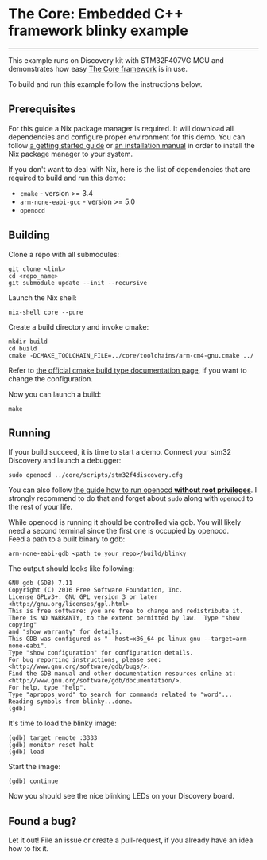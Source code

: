 # The Core: Embedded C++ framework blinky example
****

This example runs on Discovery kit with STM32F407VG MCU and
demonstrates how easy [The Core framework](link) is in use.

To build and run this example follow the instructions below.

## Prerequisites

For this guide a Nix package manager is required. It will download all dependencies and configure proper environment for this demo. You can follow [a getting started guide](https://www.domenkozar.com/2014/01/02/getting-started-with-nix-package-manager/)
or [an installation manual](https://nixos.org/nixos/manual/index.html#ch-installation)
in order to install the Nix package manager to your system.

If you don't want to deal with Nix, here is the list of dependencies
that are required to build and run this demo:
 - `cmake` - version >= 3.4
 - `arm-none-eabi-gcc` - version >= 5.0
 - `openocd`

## Building

Clone a repo with all submodules:
```
git clone <link>
cd <repo_name>
git submodule update --init --recursive
```

Launch the Nix shell:
```
nix-shell core --pure
```

Create a build directory and invoke cmake:
```
mkdir build
cd build
cmake -DCMAKE_TOOLCHAIN_FILE=../core/toolchains/arm-cm4-gnu.cmake ../
```

Refer to [the official cmake build type documentation page](https://cmake.org/cmake/help/v3.0/variable/CMAKE_BUILD_TYPE.html), if you
want to change the configuration.

Now you can launch a build:
```
make
```

## Running
If your build succeed, it is time to start a demo. Connect your stm32 Discovery
and launch a debugger:

```
sudo openocd ../core/scripts/stm32f4discovery.cfg
```

You can also follow [the guide how to run openocd **without root privileges**](http://shukra.cedt.iisc.ernet.in/edwiki/EmSys:Accessing_Devices_without_Sudo).
I strongly recommend to do that and forget about `sudo` along with `openocd`
to the rest of your life.  

While openocd is running it should be controlled via gdb. You will likely need
a second terminal since the first one is occupied by openocd.  
Feed a path to a built binary to gdb:
```
arm-none-eabi-gdb <path_to_your_repo>/build/blinky
```  

The output should looks like following:
```
GNU gdb (GDB) 7.11
Copyright (C) 2016 Free Software Foundation, Inc.
License GPLv3+: GNU GPL version 3 or later <http://gnu.org/licenses/gpl.html>
This is free software: you are free to change and redistribute it.
There is NO WARRANTY, to the extent permitted by law.  Type "show copying"
and "show warranty" for details.
This GDB was configured as "--host=x86_64-pc-linux-gnu --target=arm-none-eabi".
Type "show configuration" for configuration details.
For bug reporting instructions, please see:
<http://www.gnu.org/software/gdb/bugs/>.
Find the GDB manual and other documentation resources online at:
<http://www.gnu.org/software/gdb/documentation/>.
For help, type "help".
Type "apropos word" to search for commands related to "word"...
Reading symbols from blinky...done.
(gdb)
```

It's time to load the blinky image:
```
(gdb) target remote :3333
(gdb) monitor reset halt
(gdb) load
```

Start the image:
```
(gdb) continue
```

Now you should see the nice blinking LEDs on your Discovery board.

## Found a bug?
Let it out! File an issue or create a pull-request, if you already have an idea how to fix it.
